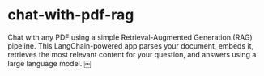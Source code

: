 # chat-with-pdf-rag
Chat with any PDF using a simple Retrieval-Augmented Generation (RAG) pipeline. This LangChain-powered app parses your document, embeds it, retrieves the most relevant content for your question, and answers using a large language model. ￼
